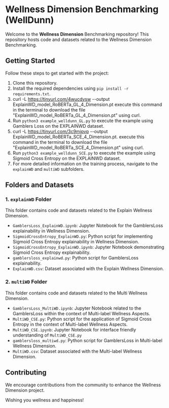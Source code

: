# Wellness Dimension Benchmarking (__WellDunn__)

Welcome to the **Wellness Dimension** Benchmarking repository! This repository hosts code and datasets related to the Wellness Dimension Benchmarking.

## Getting Started

Follow these steps to get started with the project:

1. Clone this repository.
2. Install the required dependencies using `pip install -r requirements.txt`.
3. curl -L https://tinyurl.com/4wucdvsw --output ExplainWD_model_RoBERTa_GL_4_Dimension.pt execute this command in the terminal to download the file "ExplainWD_model_RoBERTa_GL_4_Dimension.pt" using curl.
4. Run `python3 example_welldunn_GL.py` to execute the example using Gamblers Loss on the EXPLAINWD dataset.
5. curl -L https://tinyurl.com/3c9mjpvp --output ExplainWD_model_RoBERTa_SCE_4_Dimension.pt. execute this command in the terminal to download the file "ExplainWD_model_RoBERTa_SCE_4_Dimension.pt" using curl.
6. Run `python3 example_welldunn_SCE.py` to execute the example using Sigmoid Cross Entropy on the EXPLAINWD dataset.
7. For more detailed information on the training process, navigate to the `explainWD` and `multiWD` subfolders.


## Folders and Datasets

### 1. `explainWD` Folder

This folder contains code and datasets related to the Explain Wellness Dimension.

- `GamblersLoss_ExplainWD.ipynb`: Jupyter Notebook for the GamblersLoss explainability in Wellness Dimension.
- `SigmoidCrossEntropy_ExplainWD.py`: Python script for implementing Sigmoid Cross Entropy explainability in Wellness Dimension.
- `SigmoidCrossEntropy_ExplainWD.ipynb`: Jupyter Notebook demonstrating Sigmoid Cross Entropy explainability.
- `gamblersloss_explainwd.py`: Python script for GamblersLoss explainability.
- `ExplainWD.csv`: Dataset associated with the Explain Wellness Dimension.

### 2. `multiWD` Folder

This folder contains code and datasets related to the Multi Wellness Dimension.

- `GamblersLoss_MultiWD.ipynb`: Jupyter Notebook related to the GamblersLoss within the context of Multi-label Wellness Aspects.
- `MultiWD_CSE.py`: Python script for the application of Sigmoid Cross Entropy in the context of Multi-label Wellness Aspects.
- `MultiWD_CSE.ipynb`: Jupyter Notebook for interface friendly understanding of `MultiWD_CSE.py`
- `gamblersloss_multiwd.py`: Python script for GamblersLoss in Multi-label Wellness Dimension.
- `MultiWD.csv`: Dataset associated with the Multi-label Wellness Dimension.

## Contributing

We encourage contributions from the community to enhance the Wellness Dimension project.

Wishing you wellness and happiness!
